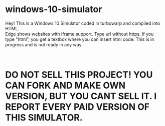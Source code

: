 # windows-10-simulator
Hey! This is a Windows 10 Simulator coded in turbowarp and compiled into HTML.
<br>
Edge shows websites with iframe support. Type url without https. If you type "html", you get a textbox where you can insert html code. This is in progress and is not ready in any way. 

<br>
<h1>DO NOT SELL THIS PROJECT! YOU CAN FORK AND MAKE OWN VERSION, BUT YOU CANT SELL IT. I REPORT EVERY PAID VERSION OF THIS SIMULATOR.</h1>

